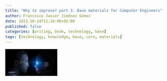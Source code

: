 ```yaml
---
title: "Why to improve? part 3. Base materials for Computer Engineers"
author: Francisco Javier Jiménez Gómez
date: 2023-10-14T12:18:00+02:00
published: false
categories: [writing, book, technology, base]
tags: [technology, knowledge, base, core, materials]
---
```


<a href="/assets/img/human-versus-ai.mp4">
<img align="left" width="33%" src="/assets/img/human-versus-ai.png" alt="Human versus AI">
</a>
